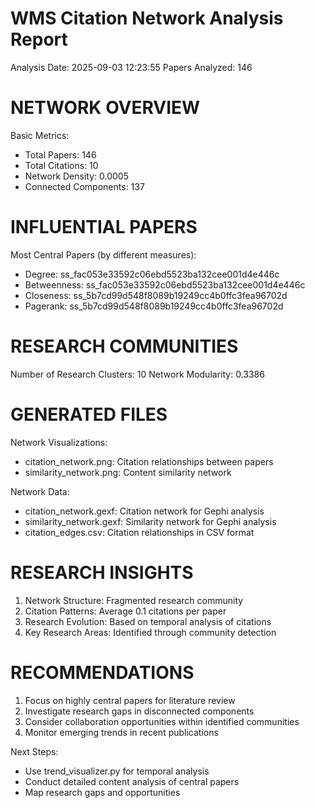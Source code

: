 
WMS Citation Network Analysis Report
===================================

Analysis Date: 2025-09-03 12:23:55
Papers Analyzed: 146

NETWORK OVERVIEW
================

Basic Metrics:
- Total Papers: 146
- Total Citations: 10
- Network Density: 0.0005
- Connected Components: 137

INFLUENTIAL PAPERS
==================

Most Central Papers (by different measures):
- Degree: ss_fac053e33592c06ebd5523ba132cee001d4e446c
- Betweenness: ss_fac053e33592c06ebd5523ba132cee001d4e446c
- Closeness: ss_5b7cd99d548f8089b19249cc4b0ffc3fea96702d
- Pagerank: ss_5b7cd99d548f8089b19249cc4b0ffc3fea96702d

RESEARCH COMMUNITIES
====================

Number of Research Clusters: 10
Network Modularity: 0.3386

GENERATED FILES
===============

Network Visualizations:
- citation_network.png: Citation relationships between papers
- similarity_network.png: Content similarity network

Network Data:
- citation_network.gexf: Citation network for Gephi analysis
- similarity_network.gexf: Similarity network for Gephi analysis
- citation_edges.csv: Citation relationships in CSV format

RESEARCH INSIGHTS
=================

1. Network Structure: Fragmented research community
2. Citation Patterns: Average 0.1 citations per paper
3. Research Evolution: Based on temporal analysis of citations
4. Key Research Areas: Identified through community detection

RECOMMENDATIONS
===============

1. Focus on highly central papers for literature review
2. Investigate research gaps in disconnected components
3. Consider collaboration opportunities within identified communities
4. Monitor emerging trends in recent publications

Next Steps:
- Use trend_visualizer.py for temporal analysis
- Conduct detailed content analysis of central papers
- Map research gaps and opportunities

